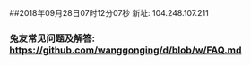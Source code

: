 ##2018年09月28日07时12分07秒 新址: 104.248.107.211
### 兔友常见问题及解答: https://github.com/wanggonging/d/blob/w/FAQ.md
